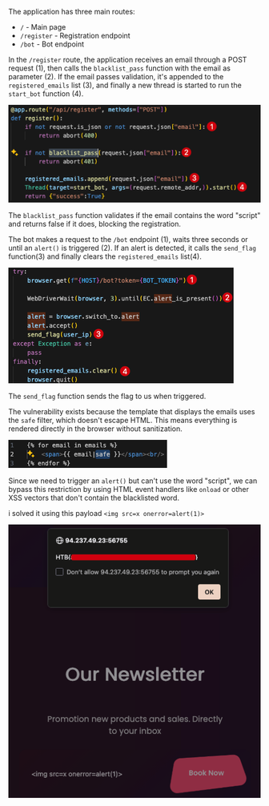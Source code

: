 The application has three main routes:
- `/` - Main page
- `/register` - Registration endpoint
- `/bot` - Bot endpoint

In the `/register` route, the application receives an email through a POST request (1), then calls the `blacklist_pass` function with the email as parameter (2). If the email passes validation, it's appended to the `registered_emails` list (3), and finally a new thread is started to run the `start_bot` function (4).

![Registration Flow](images/image.png)

The `blacklist_pass` function validates if the email contains the word "script" and returns false if it does, blocking the registration.

The bot makes a request to the `/bot` endpoint (1), waits three seconds or until an `alert()` is triggered (2). If an alert is detected, it calls the `send_flag` function(3) and finally clears the `registered_emails` list(4).

![Bot Process](images/image(1).png)

The `send_flag` function sends the flag to us when triggered.

The vulnerability exists because the template that displays the emails uses the `safe` filter, which doesn't escape HTML. This means everything is rendered directly in the browser without sanitization.

![Template Vulnerability](images/image(2).png)

Since we need to trigger an `alert()` but can't use the word "script", we can bypass this restriction by using HTML event handlers like `onload` or other XSS vectors that don't contain the blacklisted word.

i solved it using this payload `<img src=x onerror=alert(1)>`

![Flag](images/image(3).png)
